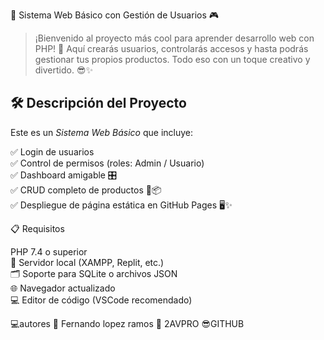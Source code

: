  🎉 Sistema Web Básico con Gestión de Usuarios 🎮
> ¡Bienvenido al proyecto más cool para aprender desarrollo web con PHP! 🚀 Aquí crearás usuarios, controlarás accesos y hasta podrás gestionar tus propios productos. Todo eso con un toque creativo y divertido. 😎✨

## 🛠️ Descripción del Proyecto

Este es un *Sistema Web Básico* que incluye:

✅ Login de usuarios  
✅ Control de permisos (roles: Admin / Usuario)  
✅ Dashboard amigable 🎛️  
✅ CRUD completo de productos 🍔📦  
✅ Despliegue de página estática en GitHub Pages 🖥️✨  


📋 Requisitos

  PHP 7.4 o superior  
 🔌 Servidor local (XAMPP, Replit, etc.)  
 🗂️ Soporte para SQLite o archivos JSON  
 🌐 Navegador actualizado  
 💻 Editor de código (VSCode recomendado)

💻autores 
🚀 Fernando lopez ramos 
🍔 2AVPRO
😎GITHUB
